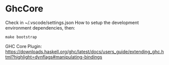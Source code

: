 # GhcCore

Check in ~/.vscode/settings.json    How to setup the development environment dependencies, then:

```shell
make bootstrap
```

GHC Core Plugin: https://downloads.haskell.org/ghc/latest/docs/users_guide/extending_ghc.html?highlight=dynflags#manipulating-bindings
